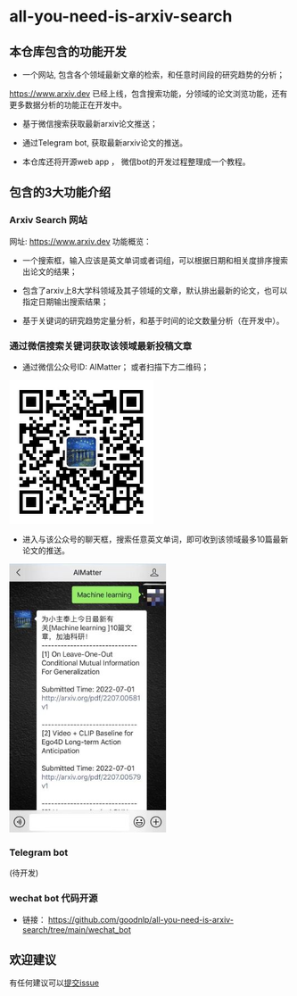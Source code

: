 # all-you-need-is-arxiv-search
## 本仓库包含的功能开发

* 一个网站, 包含各个领域最新文章的检索，和任意时间段的研究趋势的分析；

https://www.arxiv.dev 已经上线，包含搜索功能，分领域的论文浏览功能，还有更多数据分析的功能正在开发中。


*  基于微信搜索获取最新arxiv论文推送；

*  通过Telegram bot, 获取最新arxiv论文的推送。

*  本仓库还将开源web app ， 微信bot的开发过程整理成一个教程。


## 包含的3大功能介绍
### Arxiv Search 网站

网址: https://www.arxiv.dev
功能概览：

* 一个搜索框，输入应该是英文单词或者词组，可以根据日期和相关度排序搜索出论文的结果；

*  包含了arxiv上8大学科领域及其子领域的文章，默认排出最新的论文，也可以指定日期输出搜索结果；

* 基于关键词的研究趋势定量分析，和基于时间的论文数量分析（在开发中）。




### 通过微信搜索关键词获取该领域最新投稿文章

* 通过微信公众号ID: AIMatter； 或者扫描下方二维码；

![avatar](./pics/wechat_qr_code.jpg)



* 进入与该公众号的聊天框，搜索任意英文单词，即可收到该领域最多10篇最新论文的推送。


![avatar](./pics/crop1.jpg)

### Telegram bot
(待开发)

### wechat bot 代码开源
* 链接： https://github.com/goodnlp/all-you-need-is-arxiv-search/tree/main/wechat_bot


## 欢迎建议
有任何建议可以[提交issue](https://github.com/goodnlp/all-you-need-is-arxiv-search/issues)
